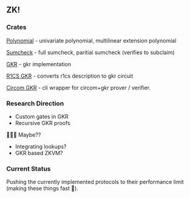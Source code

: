## ZK!

### Crates

[Polynomial](/polynomial) - univariate polynomial, multilinear extension polynomial

[Sumcheck](/sumcheck_old) - full sumcheck, paritial sumcheck (verifies to subclaim)

[GKR](/gkr) - gkr implementation

[R1CS GKR](/r1cs_gkr) - converts r1cs description to gkr circuit

[Circom GKR](/circom-gkr) - cli wrapper for circom+gkr prover / verifier.

### Research Direction

- Custom gates in GKR
- Recursive GKR proofs

🤷🏽‍♂️ Maybe??

- Integrating lookups?
- GKR based ZKVM?

### Current Status

Pushing the currently implemented protocols to their performance limit (making these things fast 🚀).
